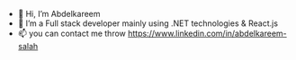 - 👋 Hi, I’m Abdelkareem 
- 👀 I’m a Full stack developer mainly using .NET technologies & React.js
- 📫 you can contact me throw https://www.linkedin.com/in/abdelkareem-salah

<!---
Kareem-24/Kareem-24 is a ✨ special ✨ repository because its `README.md` (this file) appears on your GitHub profile.
You can click the Preview link to take a look at your changes.
--->
